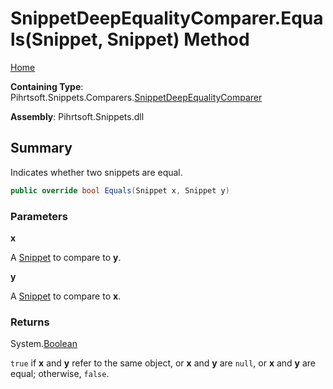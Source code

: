 # SnippetDeepEqualityComparer\.Equals\(Snippet, Snippet\) Method

[Home](../../../../../README.md)

**Containing Type**: Pihrtsoft\.Snippets\.Comparers\.[SnippetDeepEqualityComparer](../README.md)

**Assembly**: Pihrtsoft\.Snippets\.dll

## Summary

Indicates whether two snippets are equal\.

```csharp
public override bool Equals(Snippet x, Snippet y)
```

### Parameters

**x**

A [Snippet](../../../Snippet/README.md) to compare to **y**\.

**y**

A [Snippet](../../../Snippet/README.md) to compare to **x**\.

### Returns

System\.[Boolean](https://docs.microsoft.com/en-us/dotnet/api/system.boolean)

`true` if **x** and **y** refer to the same object, or **x** and **y** are `null`, or **x** and **y** are equal; otherwise, `false`\.